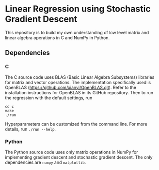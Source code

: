 # Linear Regression using Stochastic Gradient Descent

This repository is to build my own understanding of low level matrix and linear algebra operations in C and NumPy in Python. 

## Dependencies

### C 

The C source code uses BLAS (Basic Linear Algebra Subsystems) libraries for matrix and vector operations. The implementation specifically used is OpenBLAS (https://github.com/xianyi/OpenBLAS.git). Refer to the installation instructions for OpenBLAS in its GitHub repository. Then to run the regression with the default settings, run

```
cd c
make
./run
```

Hyperparameters can be customized from the command line. For more details, run `./run --help`.

### Python

The Python source code uses only matrix operations in NumPy for implementing gradient descent and stochastic gradient descent. The only dependencies are `numpy` and `matplotlib`.
